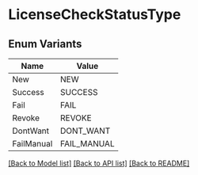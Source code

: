 # LicenseCheckStatusType

## Enum Variants

| Name | Value |
|---- | -----|
| New | NEW |
| Success | SUCCESS |
| Fail | FAIL |
| Revoke | REVOKE |
| DontWant | DONT_WANT |
| FailManual | FAIL_MANUAL |


[[Back to Model list]](../README.md#documentation-for-models) [[Back to API list]](../README.md#documentation-for-api-endpoints) [[Back to README]](../README.md)


